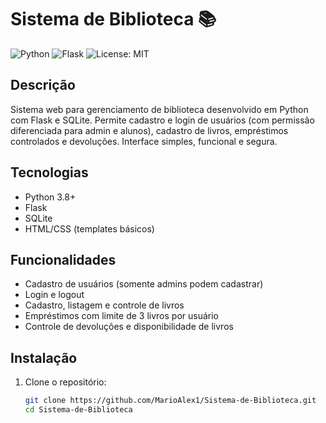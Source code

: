 # Sistema de Biblioteca 📚

![Python](https://img.shields.io/badge/python-3.8+-blue)
![Flask](https://img.shields.io/badge/flask-v2.0-green)
![License: MIT](https://img.shields.io/badge/license-MIT-blue.svg)

## Descrição

Sistema web para gerenciamento de biblioteca desenvolvido em Python com Flask e SQLite. Permite cadastro e login de usuários (com permissão diferenciada para admin e alunos), cadastro de livros, empréstimos controlados e devoluções. Interface simples, funcional e segura.

## Tecnologias

- Python 3.8+
- Flask
- SQLite
- HTML/CSS (templates básicos)

## Funcionalidades

- Cadastro de usuários (somente admins podem cadastrar)
- Login e logout
- Cadastro, listagem e controle de livros
- Empréstimos com limite de 3 livros por usuário
- Controle de devoluções e disponibilidade de livros

## Instalação

1. Clone o repositório:
   ```bash
   git clone https://github.com/MarioAlex1/Sistema-de-Biblioteca.git
   cd Sistema-de-Biblioteca
